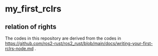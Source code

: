 # my_first_rclrs


## relation of rights 

The codes in this repository are derived from the codes in https://github.com/ros2-rust/ros2_rust/blob/main/docs/writing-your-first-rclrs-node.md . 
